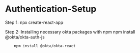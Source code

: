 # Authentication-Setup

Step 1: npx create-react-app <your-app-name>
        
Step 2: Installing necessary okta packages with npm 
        npm install @okta/okta-auth-js
       
        npm install @okta/okta-react
